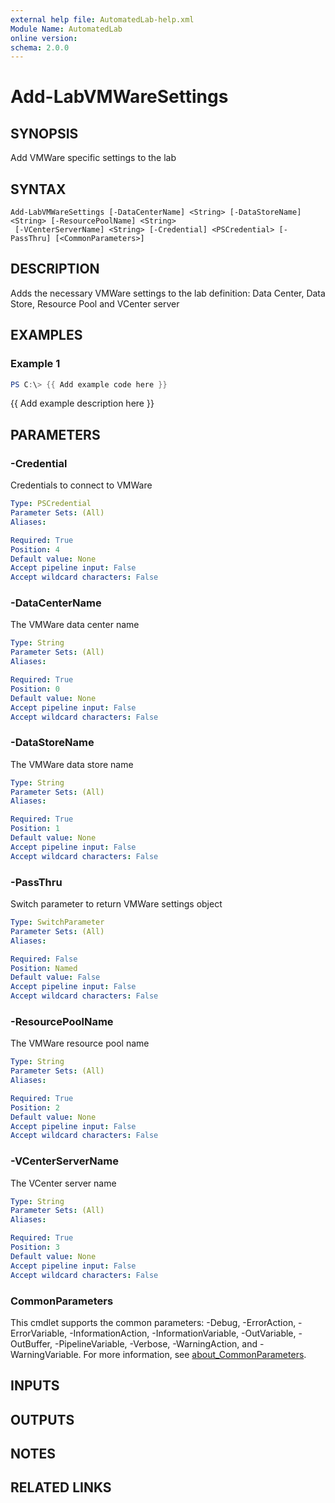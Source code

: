 ```yaml
---
external help file: AutomatedLab-help.xml
Module Name: AutomatedLab
online version:
schema: 2.0.0
---
```


# Add-LabVMWareSettings

## SYNOPSIS
Add VMWare specific settings to the lab

## SYNTAX

```
Add-LabVMWareSettings [-DataCenterName] <String> [-DataStoreName] <String> [-ResourcePoolName] <String>
 [-VCenterServerName] <String> [-Credential] <PSCredential> [-PassThru] [<CommonParameters>]
```

## DESCRIPTION
Adds the necessary VMWare settings to the lab definition: Data Center, Data Store, Resource Pool and VCenter server

## EXAMPLES

### Example 1
```powershell
PS C:\> {{ Add example code here }}
```

{{ Add example description here }}

## PARAMETERS

### -Credential
Credentials to connect to VMWare

```yaml
Type: PSCredential
Parameter Sets: (All)
Aliases:

Required: True
Position: 4
Default value: None
Accept pipeline input: False
Accept wildcard characters: False
```

### -DataCenterName
The VMWare data center name

```yaml
Type: String
Parameter Sets: (All)
Aliases:

Required: True
Position: 0
Default value: None
Accept pipeline input: False
Accept wildcard characters: False
```

### -DataStoreName
The VMWare data store name

```yaml
Type: String
Parameter Sets: (All)
Aliases:

Required: True
Position: 1
Default value: None
Accept pipeline input: False
Accept wildcard characters: False
```

### -PassThru
Switch parameter to return VMWare settings object

```yaml
Type: SwitchParameter
Parameter Sets: (All)
Aliases:

Required: False
Position: Named
Default value: False
Accept pipeline input: False
Accept wildcard characters: False
```

### -ResourcePoolName
The VMWare resource pool name

```yaml
Type: String
Parameter Sets: (All)
Aliases:

Required: True
Position: 2
Default value: None
Accept pipeline input: False
Accept wildcard characters: False
```

### -VCenterServerName
The VCenter server name

```yaml
Type: String
Parameter Sets: (All)
Aliases:

Required: True
Position: 3
Default value: None
Accept pipeline input: False
Accept wildcard characters: False
```

### CommonParameters
This cmdlet supports the common parameters: -Debug, -ErrorAction, -ErrorVariable, -InformationAction, -InformationVariable, -OutVariable, -OutBuffer, -PipelineVariable, -Verbose, -WarningAction, and -WarningVariable. For more information, see [about_CommonParameters](http://go.microsoft.com/fwlink/?LinkID=113216).

## INPUTS

## OUTPUTS

## NOTES

## RELATED LINKS
